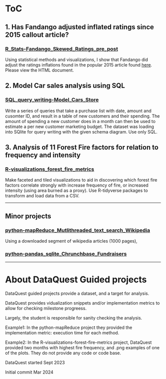 # ToC

## 1. Has Fandango adjusted inflated ratings since 2015 callout article?
### [R_Stats-Fandango_Skewed_Ratings_pre_post](/R_Stats-Fandango_Skewed_Ratings_pre_post)

Using statistical methods and visualizations, I show that Fandango did adjust the ratings inflations found in the popular 2015 article found [here](https://fivethirtyeight.com/features/fandango-movies-ratings/). Please view the HTML document.

## 2. Model Car sales analysis using SQL
### [SQL_query_writing-Model_Cars_Store](/SQL_query_writing-Model_Cars_Store)

Write a series of queries that take a purchase list with date, amount and cusomter ID, and result in a table of new customers and their spending. The amount of spending a new customer does in a month can then be used to estimate a per new customer marketing budget.
The dataset was loading into SQlite for query writing with the given schema diagram. Use only SQL.

## 3. Analysis of 11 Forest Fire factors for relation to frequency and intensity
### [R-visualizations_forest_fire_metrics](/R-visualizations_forest_fire_metrics)

Make faceted and tiled visualizations to aid in discovering which forest fire factors correlate strongly with increase frequency of fire, or increased intensity (using area burned as a proxy). Use R-tidyverse packages to transform and load data from a CSV. 

---
## Minor projects
### [python-mapReduce_Mutlithreaded_text_search_Wikipedia](/python-mapReduce_Mutlithreaded_text_search_Wikipedia)

Using a downloaded segment of wikipedia articles (1000 pages), 

### [python-pandas_sqlite_Chrunchbase_Fundraisers](/python-pandas_sqlite_Chrunchbase_Fundraisers)


---

# About DataQuest Guided projects

DataQuest guided projects provide a dataset, and a target for analysis.

DataQuest provides vidualization snippets and/or implementation metrics to allow for checking milestone progreess.

Largely, the student is responsible for sanity checking the analysis.

Example1: In the python-mapReduce project they provided the implementation metric: execution time for each method.

Example2: In the R-visualizations-forest-fire-metrics project, DataQuest provided two months with highest fire frequency, and .png examples of one of the plots.
  They do not provide any code or code base.

DataQuest started Sept 2023

Initial commit Mar 2024
